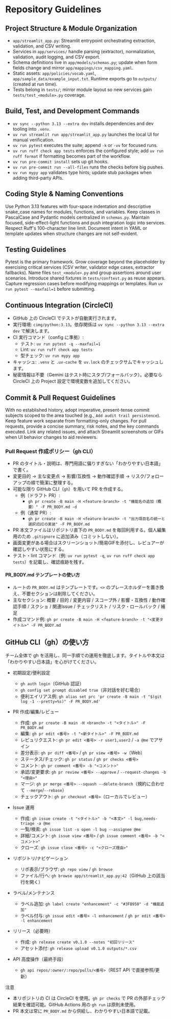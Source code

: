 # Repository Guidelines

## Project Structure & Module Organization
- `app/streamlit_app.py`: Streamlit entrypoint orchestrating extraction, validation, and CSV writing.
- Services in `app/services/` handle parsing (extractor), normalization, validation, audit logging, and CSV export.
- Schema definitions live in `app/models/schemas.py`; update when form fields change and mirror `app/mappings/csv_mapping.yaml`.
- Static assets: `app/policies/vocab.yaml`, `app/sample_data/example_input.txt`. Runtime exports go to `outputs/` (created at run time).
- Tests belong in `tests/`; mirror module layout so new services gain `tests/test_<module>.py` coverage.

## Build, Test, and Development Commands
- `uv sync --python 3.13 --extra dev` installs dependencies and dev tooling into `.venv`.
- `uv run streamlit run app/streamlit_app.py` launches the local UI for manual verification.
- `uv run pytest` executes the suite; append `-k` or `-vv` for focused runs.
- `uv run ruff check app tests` enforces the configured style; add `uv run ruff format` if formatting becomes part of the workflow.
- `uv run pre-commit install` sets up git hooks.
- `uv run pre-commit run --all-files` runs the checks before big pushes.
- `uv run mypy app` validates type hints; update stub packages when adding third-party APIs.

## Coding Style & Naming Conventions
Use Python 3.13 features with four-space indentation and descriptive snake_case names for modules, functions, and variables. Keep classes in PascalCase and Pydantic models centralized in `schemas.py`. Maintain focused, side-effect-light functions and push integration logic into services. Respect Ruff's 100-character line limit. Document intent in YAML or template updates when structure changes are not self-evident.

## Testing Guidelines
Pytest is the primary framework. Grow coverage beyond the placeholder by exercising critical services (CSV writer, validator edge cases, extractor fallbacks). Name files `test_<module>.py` and group assertions around user scenarios. Introduce shared fixtures in `tests/conftest.py` as reuse appears. Capture regression cases before modifying mappings or templates. Run `uv run pytest --maxfail=1` before submitting.

## Continuous Integration (CircleCI)
- GitHub 上の CircleCI でテストが自動実行されます。
- 実行環境: `cimg/python:3.13`。依存関係は `uv sync --python 3.13 --extra dev` で解決します。
- CI 実行コマンド（config に準拠）:
  - テスト: `uv run pytest -q --maxfail=1`
  - Lint: `uv run ruff check app tests`
  - 型チェック: `uv run mypy app`
- キャッシュ: `.venv` と `.uv-cache` を `uv.lock` のチェックサムでキャッシュします。
- 秘密情報は不要（Gemini はテスト時にスタブ/フォールバック）。必要なら CircleCI 上の Project 設定で環境変数を追加してください。

## Commit & Pull Request Guidelines
With no established history, adopt imperative, present-tense commit subjects scoped to the area touched (e.g., `Add audit trail persistence`). Keep feature work separate from formatting-only changes. For pull requests, provide a concise summary, risk notes, and the key commands executed. Link any related issues, and attach Streamlit screenshots or GIFs when UI behavior changes to aid reviewers.

### Pull Request 作成ポリシー（gh CLI）
- PR のタイトル・説明は、専門用語に偏りすぎない「わかりやすい日本語」で書く。
- 変更目的 → 主な変更点 → 影響/互換性 → 動作確認手順 → リスク/フォローアップの順で簡潔に整理する。
- 可能な限り GitHub CLI（`gh`）を用いて PR を作成する。
  - 例（ドラフト PR）:
    - `gh pr create -B main -H <feature-branch> -t "機能名の追加（概要）" -F PR_BODY.md -d`
  - 例（通常 PR）:
    - `gh pr create -B main -H <feature-branch> -t "出力項目名の統一と選択式UIの実装" -F PR_BODY.md`
- PR 本文ファイルはリポジトリ直下の `PR_BODY.md` を毎回利用する。個人編集用のため `.gitignore` に追加済み（コミットしない）。
- 画面変更がある場合はスクリーンショット/簡易GIFを添付し、レビュアーが確認しやすい状態にする。
- テスト・lint コマンド（例: `uv run pytest -q`, `uv run ruff check app tests`）を記載し、確認痕跡を残す。

#### PR_BODY.md テンプレートの使い方
- ルートの `PR_BODY.md` はテンプレートです。`<>` のプレースホルダーを置き換え、不要セクションは削除してください。
- 主なセクション: 概要 / 目的 / 変更内容 / スコープ外 / 影響・互換性 / 動作確認手順 / スクショ / 関連Issue / チェックリスト / リスク・ロールバック / 補足
- 作成コマンド例: `gh pr create -B main -H <feature-branch> -t "<変更タイトル>" -F PR_BODY.md`

## GitHub CLI（gh）の使い方
チーム全体で gh を活用し、同一手順での運用を徹底します。タイトルや本文は「わかりやすい日本語」を心がけてください。

- 初期設定/便利設定
  - `gh auth login`（GitHub 認証）
  - `gh config set prompt disabled true`（非対話を好む場合）
  - 便利エイリアス例: `gh alias set prc 'pr create -B main -t "$(git log -1 --pretty=%s)" -F PR_BODY.md'`

- PR 作成/編集/レビュー
  - 作成: `gh pr create -B main -H <branch> -t "<タイトル>" -F PR_BODY.md`
  - 編集: `gh pr edit <番号> -t "<新タイトル>" -F PR_BODY.md`
  - レビュリクエスト: `gh pr edit <番号> -r user1,user2` / `-a @me` でアサイン
  - 差分表示: `gh pr diff <番号>` / `gh pr view <番号> -w`（Web）
  - ステータス/チェック: `gh pr status` / `gh pr checks <番号>`
  - コメント: `gh pr comment <番号> -b "<コメント>"`
  - 承認/変更要求: `gh pr review <番号> --approve` / `--request-changes -b "<理由>"`
  - マージ: `gh pr merge <番号> --squash --delete-branch`（規約に合わせて `--merge`/`--rebase`）
  - チェックアウト: `gh pr checkout <番号>`（ローカルでレビュー）

- Issue 運用
  - 作成: `gh issue create -t "<タイトル>" -b "<本文>" -l bug,needs-triage -a @me`
  - 一覧/検索: `gh issue list -s open -l bug --assignee @me`
  - 詳細/コメント: `gh issue view <番号>` / `gh issue comment <番号> -b "<コメント>"`
  - クローズ: `gh issue close <番号> -c "<クローズ理由>"`

- リポジトリ/ナビゲーション
  - リポ表示/ブラウザ: `gh repo view` / `gh browse`
  - ファイル/行へ: `gh browse app/streamlit_app.py:42`（GitHub 上の該当行を開く）

- ラベル/メンテナンス
  - ラベル追加: `gh label create "enhancement" -c "#3FB950" -d "機能追加"`
  - ラベル付与: `gh issue edit <番号> -l enhancement` / `gh pr edit <番号> -l enhancement`

- リリース（必要時）
  - 作成: `gh release create v0.1.0 --notes "初回リリース"`
  - アセット添付: `gh release upload v0.1.0 outputs/*.csv`

- API 高度操作（最終手段）
  - `gh api repos/:owner/:repo/pulls/<番号>`（REST API で直接参照/更新）

注意
- 本リポジトリの CI は CircleCI を使用。`gh pr checks` で PR の外部チェック結果を確認可能。GitHub Actions 用の `gh run` は原則未使用。
- PR 本文は常に `PR_BODY.md` から供給し、わかりやすい日本語で記載。
